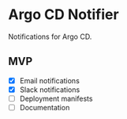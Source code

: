 # Argo CD Notifier

Notifications for Argo CD.

## MVP

* [x] Email notifications
* [x] Slack notifications
* [ ] Deployment manifests
* [ ] Documentation
